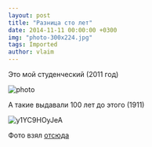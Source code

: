 ```yaml
---
layout: post
title: "Разница сто лет"
date: 2014-11-11 00:00:00 +0300
img: "photo-300x224.jpg"
tags: Imported
author: vlaim
---
```


Это мой студенческий (2011 год)

![photo](/blog/assets/img/photo-300x224.jpg)

А такие выдавали 100 лет до этого (1911)

![y1YC9HOyJeA](/blog/assets/img/y1YC9HOyJeA-300x300.jpg)

Фото взял [отсюда](http://vk.com/lissoff?w=wall303506_60432)